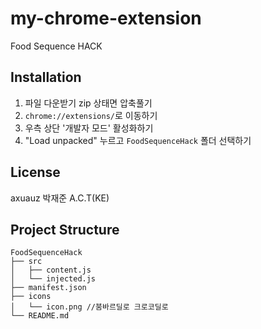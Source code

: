 # my-chrome-extension

Food Sequence HACK

## Installation

1. 파일 다운받기 zip 상태면 압축풀기
2. `chrome://extensions/`로 이동하기
3. 우측 상단 '개발자 모드' 활성화하기
4. "Load unpacked" 누르고 `FoodSequenceHack` 폴더 선택하기

## License

axuauz 박재준 A.C.T(KE)

## Project Structure

```
FoodSequenceHack
├── src
│   ├── content.js      
│   └── injected.js    
├── manifest.json       
├── icons
│   └── icon.png //붐바르딜로 크로코딜로        
└── README.md           
```
